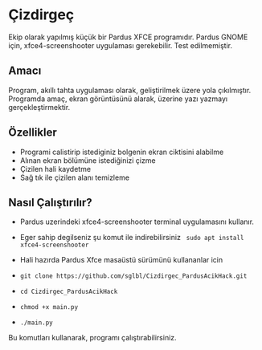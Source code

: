 # Çizdirgeç

Ekip olarak yapılmış küçük bir Pardus XFCE programıdır. Pardus GNOME için, 
xfce4-screenshooter uygulaması gerekebilir. Test edilmemiştir.

## Amacı

Program, akıllı tahta uygulaması olarak, geliştirilmek üzere yola çıkılmıştır.
Programda amaç, ekran görüntüsünü alarak, üzerine yazı yazmayı gerçekleştirmektir.

## Özellikler 

- Programi calistirip istediginiz bolgenin ekran ciktisini alabilme
- Alınan ekran bölümüne istediğinizi çizme
- Çizilen hali kaydetme
- Sağ tık ile çizilen alanı temizleme

## Nasıl Çalıştırılır?

- Pardus uzerindeki xfce4-screenshooter terminal uygulamasını kullanır.
- Eger sahip degilseniz şu komut ile indirebilirsiniz
` sudo apt install xfce4-screenshooter`

- Hali hazırda Pardus Xfce masaüstü sürümünü kullananlar icin

- `git clone https://github.com/sglbl/Cizdirgec_PardusAcikHack.git`
- `cd Cizdirgec_PardusAcikHack`
- `chmod +x main.py`
- `./main.py`

Bu komutları kullanarak, programı çalıştırabilirsiniz.
